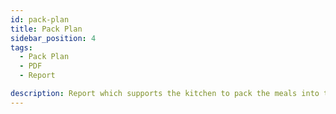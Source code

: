 ```yaml
---
id: pack-plan
title: Pack Plan
sidebar_position: 4
tags:
  - Pack Plan
  - PDF
  - Report

description: Report which supports the kitchen to pack the meals into the right bags
---
```

